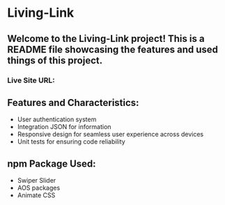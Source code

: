 # Living-Link
## Welcome to the Living-Link project! This is a README file showcasing the features and used things of this project.

### Live Site URL: 

## Features and Characteristics:
* User authentication system
* Integration JSON for information
* Responsive design for seamless user experience across devices
* Unit tests for ensuring code reliability

## npm Package Used:
* Swiper Slider
* AOS packages
* Animate CSS 